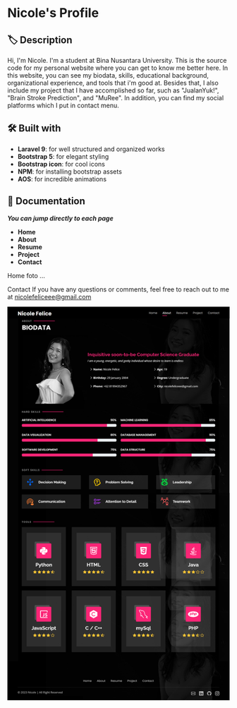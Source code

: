 # Nicole's Profile

## 🏷 Description
Hi, I'm Nicole. I'm a student at Bina Nusantara University. This is the source code for my personal website where you can get to know me better here. In this website, you can see my biodata, skills, educational background, organizational experience, and tools that i'm good at. Besides that, I also include my project that I have accomplished so far, such as "JualanYuk!", "Brain Stroke Prediction", and "MuRee". In addition, you can find my social platforms which I put in contact menu.

## 🛠️ Built with
- **Laravel 9**: for well structured and organized works
- **Bootstrap 5**: for elegant styling
- **Bootstrap icon**: for cool icons
- **NPM**: for installing bootstrap assets
- **AOS**: for incredible animations 

## 📸 Documentation
***You can jump directly to each page***
- **Home**
- **About**
- **Resume**
- **Project**
- **Contact**

Home
foto
...

Contact
If you have any questions or comments, feel free to reach out to me at nicolefeliceee@gmail.com


![about](https://github.com/nicolefeliceee/MyProfile/blob/main/public/sl3/readme/aboutFull.png)

